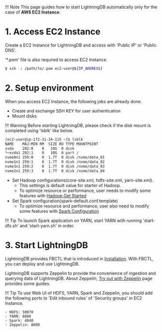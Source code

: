 !!! Note
    This page guides how to start LightningDB automatically only for the case of **AWS EC2 Instance**.

# 1. Access EC2 Instance

Create a EC2 Instance for LightningDB and  access with 'Public IP' or 'Public DNS'.

'*.pem' file is also required to access EC2 Instance.

``` bash
$ ssh -i /path/to/.pem ec2-user@${IP_ADDRESS}
```

# 2. Setup environment

When you access EC2 Instance, the following jobs are already done.

- Create and exchange SSH KEY for user authentication
- Mount disks

!!! Warning
    Before starting LightningDB, please check if the disk mount is completed using 'lsblk' like below.

``` bash
[ec2-user@ip-172-31-34-115 ~]$ lsblk
NAME    MAJ:MIN RM  SIZE RO TYPE MOUNTPOINT
xvda    202:0    0   10G  0 disk
└─xvda1 202:1    0   10G  0 part /
nvme0n1 259:0    0  1.7T  0 disk /nvme/data_01
nvme1n1 259:1    0  1.7T  0 disk /nvme/data_02
nvme3n1 259:2    0  1.7T  0 disk /nvme/data_03
nvme2n1 259:3    0  1.7T  0 disk /nvme/data_04
```

- Set Hadoop configurations(core-site.xml, hdfs-site.xml, yarn-site.xml).
    - This settings is default value for starter of Hadoop. 
    - To optimize resource or performance, user needs to modify some features with [Hadoop Get Started](https://hadoop.apache.org/docs/stable/hadoop-project-dist/hadoop-common/SingleCluster.html)
- Set Spark configuration(spark-default.conf.template)
    - To optimize resource and performance, user also need to modify some features with [Spark Configuration](https://spark.apache.org/docs/2.3.0/configuration.html)

!!! Tip
    To launch Spark application on YARN, start YARN with running 'start-dfs.sh' and 'start-yarn.sh' in order.

# 3. Start LightningDB

LightningDB provides FBCTL that is introduced in [Installation](install-fbctl.md). With FBCTL, you can deploy and use LightningDB.

LightningDB supports Zeppelin to provide the convenience of ingestion and querying data of LightningDB. About Zeppelin, [Try out with Zeppelin](try-with-zeppelin.md) page provides some guides.

!!! Tip
    To use Web UI of HDFS, YARN, Spark and Zeppelin, you should add the following ports to 'Edit inbound rules' of 'Security groups' in EC2 Instance.

    - HDFS: 50070
    - YARN: 8088
    - Spark: 4040
    - Zeppelin: 8080